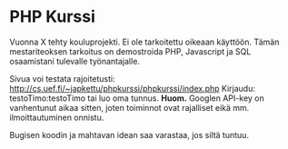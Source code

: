 # PHP Kurssi

Vuonna X tehty kouluprojekti. Ei ole tarkoitettu oikeaan käyttöön. Tämän mestariteoksen tarkoitus on demostroida PHP, Javascript ja SQL osaamistani tulevalle työnantajalle. 

Sivua voi testata rajoitetusti:
http://cs.uef.fi/~japkettu/phpkurssi/phpkurssi/index.php
Kirjaudu: testoTimo:testoTimo tai luo oma tunnus.
**Huom.**
Googlen API-key on vanhentunut aikaa sitten, joten toiminnot ovat rajalliset eikä mm. ilmoittautuminen onnistu.

Bugisen koodin ja mahtavan idean saa varastaa, jos siltä tuntuu. 
